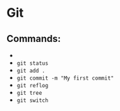 # Git

## Commands:

- 
- ```git status```
- ```git add .```
- ```git commit -m "My first commit"```
- ```git reflog```
- ```git tree```
- ```git switch```
